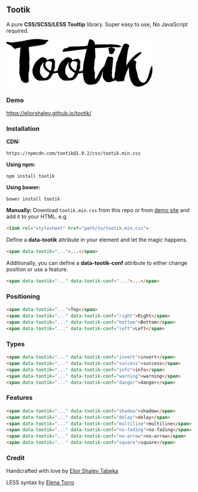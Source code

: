 ## Tootik

A pure **CSS/SCSS/LESS Tooltip** library. Super easy to use, No JavaScript required.

![frame](/logo.png)

### Demo
https://eliorshalev.github.io/tootik/

### Installation

**CDN:**
```
https://npmcdn.com/tootik@1.0.2/css/tootik.min.css
```

**Using npm:**
```
npm install tootik
```

**Using bower:**
```
bower install tootik
```

**Manually:**
Download `tootik.min.css` from this repo or from [demo site](https://eliorshalev.github.io/tootik/) and add it to your HTML. e.g.
```html
<link rel="stylesheet" href="path/to/tootik.min.css">
```

Define a **data-tootik** attribute in your element and let the magic happens.

```html
<span data-tootik="...">...</span>
```

Additionally, you can define a **data-tootik-conf** attribute to either change position or use a feature.

```html
<span data-tootik="..." data-tootik-conf="...">...</span>
```

### Positioning

```html
<span data-tootik="...">Top</span>
<span data-tootik="..." data-tootik-conf="right">Right</span>
<span data-tootik="..." data-tootik-conf="bottom">Bottom</span>
<span data-tootik="..." data-tootik-conf="left">Left</span>
```

### Types

```html
<span data-tootik="..." data-tootik-conf="invert">invert</span>
<span data-tootik="..." data-tootik-conf="success">success</span>
<span data-tootik="..." data-tootik-conf="info">info</span>
<span data-tootik="..." data-tootik-conf="warning">warning</span>
<span data-tootik="..." data-tootik-conf="danger">danger</span>
```

### Features

```html
<span data-tootik="..." data-tootik-conf="shadow">shadow</span>
<span data-tootik="..." data-tootik-conf="delay">delay</span>
<span data-tootik="..." data-tootik-conf="multiline">multiline</span>
<span data-tootik="..." data-tootik-conf="no-fading">no-fading</span>
<span data-tootik="..." data-tootik-conf="no-arrow">no-arrow</span>
<span data-tootik="..." data-tootik-conf="square">square</span>
```

### Credit

Handcrafted with love by [Elior Shalev Tabeka](http://codepen.io/eliorshalev)

LESS syntax by [Elena Torro](https://github.com/elenatorro)